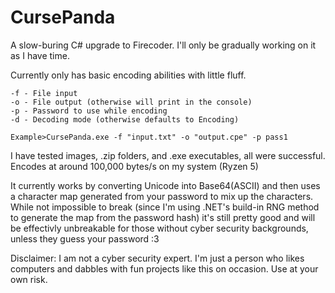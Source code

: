 # CursePanda
A slow-buring C# upgrade to Firecoder. I'll only be gradually working on it as I have time.

Currently only has basic encoding abilities with little fluff.

```
-f - File input
-o - File output (otherwise will print in the console)
-p - Password to use while encoding
-d - Decoding mode (otherwise defaults to Encoding)

Example>CursePanda.exe -f "input.txt" -o "output.cpe" -p pass1
```

I have tested images, .zip folders, and .exe executables, all were successful.
Encodes at around 100,000 bytes/s on my system (Ryzen 5)

It currently works by converting Unicode into Base64(ASCII) and then uses a character map generated from your password to mix up the characters.
While not impossible to break (since I'm using .NET's build-in RNG method to generate the map from the password hash) it's still pretty good and will be effectivly unbreakable for those without cyber security backgrounds, unless they guess your password :3

Disclaimer: I am not a cyber security expert. I'm just a person who likes computers and dabbles with fun projects like this on occasion. Use at your own risk.

